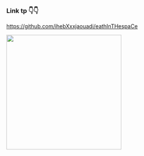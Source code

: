 ### Link tp 👇👇
https://github.com/ihebXxxjaouadi/eathInTHespaCe


<img src="./capture" width="300" />
